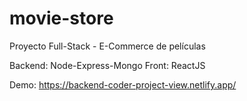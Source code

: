# movie-store

Proyecto Full-Stack - E-Commerce de películas

Backend: Node-Express-Mongo
Front: ReactJS

Demo: https://backend-coder-project-view.netlify.app/

